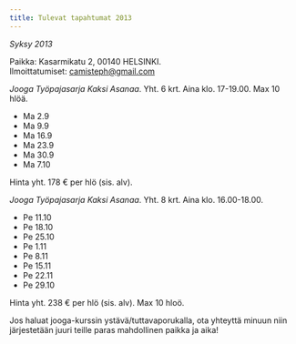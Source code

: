 ```yaml
---
title: Tulevat tapahtumat 2013
---
```


_Syksy 2013_

Paikka: Kasarmikatu 2, 00140 HELSINKI. 
<br/>Ilmoittatumiset: camisteph@gmail.com

*Jooga Työpajasarja Kaksi Asanaa*. Yht. 6 krt. Aina klo. 17-19.00. Max 10 hlöä.

* Ma 2.9 
* Ma 9.9
* Ma 16.9
* Ma 23.9
* Ma 30.9
* Ma 7.10


Hinta yht. 178 € per hlö (sis. alv). 

*Jooga Työpajasarja Kaksi Asanaa*. Yht. 8 krt. Aina klo. 16.00-18.00.

* Pe 11.10
* Pe 18.10
* Pe 25.10
* Pe 1.11
* Pe 8.11
* Pe 15.11
* Pe 22.11
* Pe 29.10

Hinta yht. 238 € per hlö (sis. alv). Max 10 hloö.

Jos haluat jooga-kurssin ystävä/tuttavaporukalla, ota yhteyttä minuun niin järjestetään juuri teille paras mahdollinen paikka ja aika!
